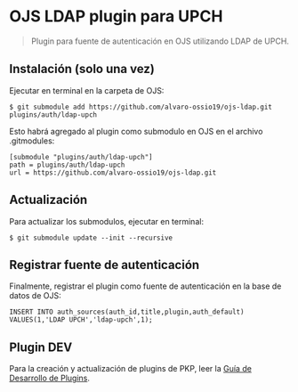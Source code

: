 # OJS LDAP plugin para UPCH

> Plugin para fuente de autenticación en OJS utilizando LDAP de UPCH.

## Instalación (solo una vez)

Ejecutar en terminal en la carpeta de OJS:

    $ git submodule add https://github.com/alvaro-ossio19/ojs-ldap.git  plugins/auth/ldap-upch

Esto habrá agregado al plugin como submodulo en OJS en el archivo .gitmodules:

    [submodule "plugins/auth/ldap-upch"]
	path = plugins/auth/ldap-upch
	url = https://github.com/alvaro-ossio19/ojs-ldap.git

## Actualización

Para actualizar los submodulos, ejecutar en terminal:

    $ git submodule update --init --recursive

## Registrar fuente de autenticación

Finalmente, registrar el plugin como fuente de autenticación en la base de datos de OJS:

    INSERT INTO auth_sources(auth_id,title,plugin,auth_default) VALUES(1,'LDAP UPCH','ldap-upch',1);

## Plugin DEV

Para la creación y actualización de plugins de PKP, leer la [Guía de Desarrollo de Plugins](https://docs.pkp.sfu.ca/dev/plugin-guide/en/settings).
